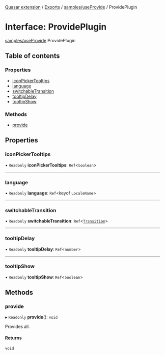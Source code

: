 [Quasar extension](../index.md) / [Exports](../modules.md) / [samples/useProvide](../modules/samples_useProvide.md) / ProvidePlugin

# Interface: ProvidePlugin

[samples/useProvide](../modules/samples_useProvide.md).ProvidePlugin

## Table of contents

### Properties

- [iconPickerTooltips](samples_useProvide.ProvidePlugin.md#iconpickertooltips)
- [language](samples_useProvide.ProvidePlugin.md#language)
- [switchableTransition](samples_useProvide.ProvidePlugin.md#switchabletransition)
- [tooltipDelay](samples_useProvide.ProvidePlugin.md#tooltipdelay)
- [tooltipShow](samples_useProvide.ProvidePlugin.md#tooltipshow)

### Methods

- [provide](samples_useProvide.ProvidePlugin.md#provide)

## Properties

### iconPickerTooltips

• `Readonly` **iconPickerTooltips**: `Ref`<`boolean`\>

___

### language

• `Readonly` **language**: `Ref`<keyof `LocaleName`\>

___

### switchableTransition

• `Readonly` **switchableTransition**: `Ref`<[`Transition`](../modules/components_Switchable_extras.md#transition)\>

___

### tooltipDelay

• `Readonly` **tooltipDelay**: `Ref`<`number`\>

___

### tooltipShow

• `Readonly` **tooltipShow**: `Ref`<`boolean`\>

## Methods

### provide

▸ `Readonly` **provide**(): `void`

Provides all.

#### Returns

`void`
